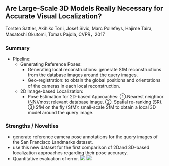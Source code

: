 ## Are Large-Scale 3D Models Really Necessary for Accurate Visual Localization?

Torsten Sattler, Akihiko Torii, Josef Sivic, Marc Pollefeys, Hajime Taira, Masatoshi Okutomi, Tomas Pajdla, CVPR，2017

### Summary
- Pipeline:
    * Generating Reference Poses:
        * Generating local reconstructions: generate SfM reconstructions from the database images around the query images. 
        * Geo-registration: to obtain the global positions and orientations of the cameras in each local reconstruction.
    * 2D Image-based Localization:
        * Pose Estimation for 2D-based Approaches: ①.Nearest neighbor (NN)/most relevant database image.  ②. Spatial re-ranking (SR).  ③.SfM on the fly (SfM): small-scale SfM to obtain a local 3D model around the query image.
### Strengths / Novelties
- generate reference camera pose annotations for the query images of the San Francisco Landmarks dataset.
- use this new dataset for the first comparison of 2Dand 3D-based localization approaches regarding their pose accuracy. 
- Quantitative evaluation of error.
![](https://github.com/TerenceCYJ/VP-SC-papers/raw/master/images/1.png)
![](https://github.com/TerenceCYJ/VP-SC-papers/raw/master/images/2.png)
